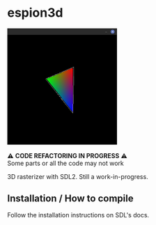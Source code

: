 # espion3d  
  <div style="width: 50%; height: 50%">
  
  ![image](https://raw.githubusercontent.com/spy-ware/espion3d/main/screenshot.png)  
  
</div>
  
  
⚠️ **CODE REFACTORING IN PROGRESS** ⚠️  
Some parts or all the code may not work  


3D rasterizer with SDL2. Still a work-in-progress.

## Installation / How to compile

Follow the installation instructions on SDL's docs.
